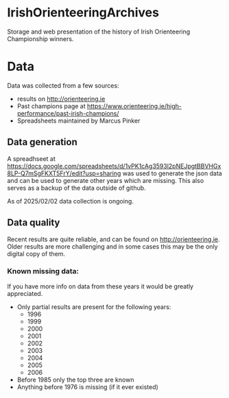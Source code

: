 # IrishOrienteeringArchives
Storage and web presentation of the history of Irish Orienteering Championship winners.

# Data

Data was collected from a few sources:
 - results on http://orienteering.ie
 - Past champions page at https://www.orienteering.ie/high-performance/past-irish-champions/
 - Spreadsheets maintained by Marcus Pinker

## Data generation

A spreadhseet at https://docs.google.com/spreadsheets/d/1vPK1cAg3593l2pNEJpgtBBVHGx8LP-Q7mSgFKXT5FrY/edit?usp=sharing was used to generate the json data and can be used to generate other years which are missing. This also serves as a backup of the data outside of github.

As of 2025/02/02 data collection is ongoing.

## Data quality

Recent results are quite reliable, and can be found on http://orienteering.ie. Older results are more challenging and in some cases this may be the only digital copy of them.

### Known missing data:
If you have more info on data from these years it would be greatly appreciated.

 - Only partial results are present for the following years:
   - 1996
   - 1999
   - 2000
   - 2001
   - 2002
   - 2003
   - 2004
   - 2005
   - 2006
 - Before 1985 only the top three are known
 - Anything before 1976 is missing (if it ever existed)
